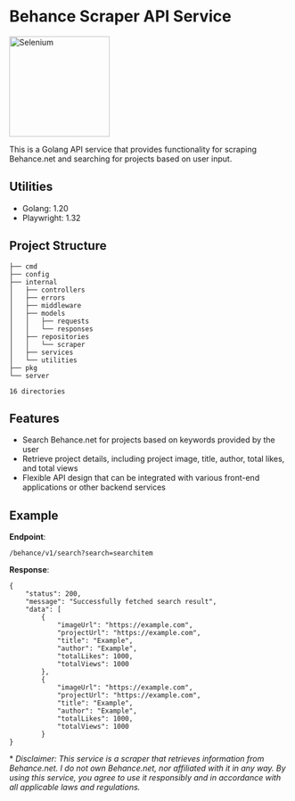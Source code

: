 # Behance Scraper API Service

<a href="https://behance.net"><img src="https://cdn.freebiesupply.com/logos/large/2x/behance-3-logo-png-transparent.png" width="180" alt="Selenium"/></a>

This is a Golang API service that provides functionality for scraping Behance.net and searching for projects based on user input.

## Utilities
* Golang: 1.20
* Playwright: 1.32 

## Project Structure

```
├── cmd
├── config
├── internal
│   ├── controllers
│   ├── errors
│   ├── middleware
│   ├── models
│   │   ├── requests
│   │   └── responses
│   ├── repositories
│   │   └── scraper
│   ├── services
│   └── utilities
├── pkg
└── server

16 directories
```

## Features
* Search Behance.net for projects based on keywords provided by the user
* Retrieve project details, including project image, title, author, total likes, and total views
* Flexible API design that can be integrated with various front-end applications or other backend services

## Example

**Endpoint**:
```
/behance/v1/search?search=searchitem
```
**Response**:

```
{
    "status": 200,
    "message": "Successfully fetched search result",
    "data": [
        {
            "imageUrl": "https://example.com",
            "projectUrl": "https://example.com",
            "title": "Example",
            "author": "Example",
            "totalLikes": 1000,
            "totalViews": 1000
        },
        {
            "imageUrl": "https://example.com",
            "projectUrl": "https://example.com",
            "title": "Example",
            "author": "Example",
            "totalLikes": 1000,
            "totalViews": 1000
        }
}
```

\* *Disclaimer:
This service is a scraper that retrieves information from Behance.net. I do not own Behance.net, nor affiliated with it in any way. By using this service, you agree to use it responsibly and in accordance with all applicable laws and regulations.*
